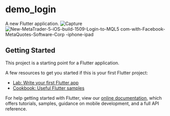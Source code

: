 # demo_login

A new Flutter application.
![Capture](https://user-images.githubusercontent.com/77067868/108968831-dd5cc480-76b3-11eb-8e57-b990326c311a.PNG)
![New-MetaTrader-5-iOS-build-1509-Login-to-MQL5 com-with-Facebook-MetaQuotes-Software-Corp -iphone-ipad](https://user-images.githubusercontent.com/77067868/108968839-dfbf1e80-76b3-11eb-869d-f81d7440114c.png)



## Getting Started

This project is a starting point for a Flutter application.

A few resources to get you started if this is your first Flutter project:

- [Lab: Write your first Flutter app](https://flutter.dev/docs/get-started/codelab)
- [Cookbook: Useful Flutter samples](https://flutter.dev/docs/cookbook)

For help getting started with Flutter, view our
[online documentation](https://flutter.dev/docs), which offers tutorials,
samples, guidance on mobile development, and a full API reference.
